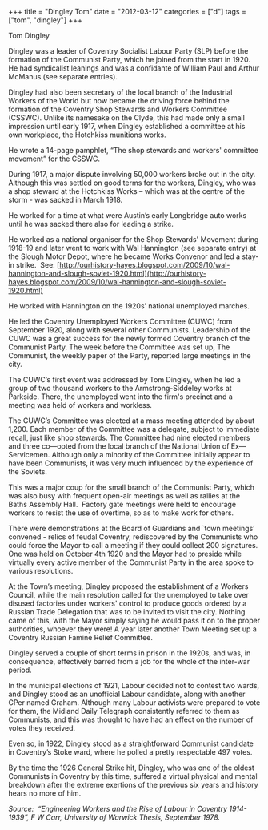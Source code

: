 +++
title = "Dingley Tom"
date = "2012-03-12"
categories = ["d"]
tags = ["tom", "dingley"]
+++

Tom Dingley

Dingley was a leader of Coventry Socialist Labour Party (SLP) before the formation of the Communist Party, which he joined from the start in 1920. He had syndicalist leanings and was a confidante of William Paul and Arthur McManus (see separate entries).

Dingley had also been secretary of the local branch of the Industrial Workers of the World but now became the driving force behind the formation of the Coventry Shop Stewards and Workers Committee (CSSWC). Unlike its namesake on the Clyde, this had made only a small impression until early 1917, when Dingley established a committee at his own workplace, the Hotchkiss munitions works.

He wrote a 14-page pamphlet, “The shop stewards and workers' committee movement” for the CSSWC.

During 1917, a major dispute involving 50,000 workers broke out in the city. Although this was settled on good terms for the workers, Dingley, who was a shop steward at the Hotchkiss Works – which was at the centre of the storm - was sacked in March 1918.

He worked for a time at what were Austin’s early Longbridge auto works until he was sacked there also for leading a strike.

He worked as a national organiser for the Shop Stewards' Movement during 1918-19 and later went to work with Wal Hannington (see separate entry) at the Slough Motor Depot, where he became Works Convenor and led a stay-in strike.  See: [http://ourhistory-hayes.blogspot.com/2009/10/wal-hannington-and-slough-soviet-1920.html](http://ourhistory-hayes.blogspot.com/2009/10/wal-hannington-and-slough-soviet-1920.html)

He worked with Hannington on the 1920s’ national unemployed marches.

He led the Coventry Unemployed Workers Committee (CUWC) from September 1920, along with several other Communists. Leadership of the CUWC was a great success for the newly formed Coventry branch of the Communist Party. The week before the Committee was set up, The Communist, the weekly paper of the Party, reported large meetings in the city. 

The CUWC’s first event was addressed by Tom Dingley, when he led a group of two thousand workers to the Armstrong-Siddeley works at Parkside. There, the unemployed went into the firm's precinct and a meeting was held of workers and workless.

The CUWC’s Committee was elected at a mass meeting attended by about 1,200. Each member of the Committee was a delegate, subject to immediate recall, just like shop stewards. The Committee had nine elected members and three co—opted from the local branch of the National Union of Ex—Servicemen. Although only a minority of the Committee initially appear to have been Communists, it was very much influenced by the experience of the Soviets.

This was a major coup for the small branch of the Communist Party, which was also busy with frequent open-air meetings as well as rallies at the Baths Assembly Hall.  Factory gate meetings were held to encourage workers to resist the use of overtime, so as to make work for others. 

There were demonstrations at the Board of Guardians and \`town meetings’ convened - relics of feudal Coventry, rediscovered by the Communists who could force the Mayor to call a meeting if they could collect 200 signatures. One was held on October 4th 1920 and the Mayor had to preside while virtually every active member of the Communist Party in the area spoke to various resolutions.

At the Town’s meeting, Dingley proposed the establishment of a Workers Council, while the main resolution called for the unemployed to take over disused factories under workers' control to produce goods ordered by a Russian Trade Delegation that was to be invited to visit the city. Nothing came of this, with the Mayor simply saying he would pass it on to the proper authorities, whoever they were! A year later another Town Meeting set up a Coventry Russian Famine Relief Committee.

Dingley served a couple of short terms in prison in the 1920s, and was, in consequence, effectively barred from a job for the whole of the inter-war period.

In the municipal elections of 1921, Labour decided not to contest two wards, and Dingley stood as an unofficial Labour candidate, along with another CPer named Graham. Although many Labour activists were prepared to vote for them, the Midland Daily Telegraph consistently referred to them as Communists, and this was thought to have had an effect on the number of votes they received.

Even so, in 1922, Dingley stood as a straightforward Communist candidate in Coventry’s Stoke ward, where he polled a pretty respectable 497 votes.

By the time the 1926 General Strike hit, Dingley, who was one of the oldest Communists in Coventry by this time, suffered a virtual physical and mental breakdown after the extreme exertions of the previous six years and history hears no more of him.

_Source:  “Engineering Workers and the Rise of Labour in Coventry 1914-1939”, F W Carr, University of Warwick Thesis, September 1978._
